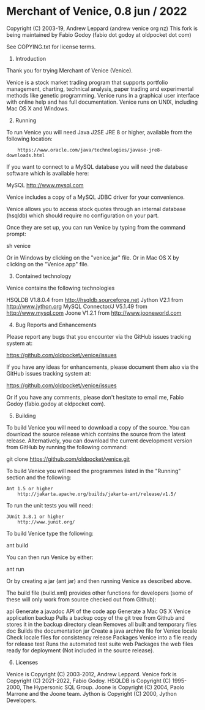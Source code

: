Merchant of Venice, 0.8 jun / 2022
=========================================

Copyright (C) 2003-19, Andrew Leppard (andrew venice org nz)
This fork is being maintained by Fabio Godoy (fabio dot godoy at oldpocket dot com)

See COPYING.txt for license terms.

1) Introduction

Thank you for trying Merchant of Venice (Venice).

Venice is a stock market trading program that supports portfolio management, charting, technical analysis, paper trading and experimental methods like genetic programming. Venice runs in a graphical user interface with online help and has full documentation. Venice runs on UNIX, including Mac OS X and Windows.

2) Running

To run Venice you will need Java J2SE JRE 8 or higher, available from the following location:

        https://www.oracle.com/java/technologies/javase-jre8-downloads.html

If you want to connect to a MySQL database you will need the database software which is available here:

   MySQL http://www.mysql.com

Venice includes a copy of a MySQL JDBC driver for your convenience.

Venice allows you to access stock quotes through an internal database (hsqldb) which should require no configuration on your part.

Once they are set up, you can run Venice by typing from the command prompt:

   sh venice

Or in Windows by clicking on the "venice.jar" file. Or in Mac OS X by clicking on the "Venice.app" file.

3) Contained technology

Venice contains the following technologies

   HSQLDB V1.8.0.4           from http://hsqldb.sourceforge.net
   Jython V2.1               from http://www.jython.org
   MySQL Connector/J V5.1.49 from http://www.mysql.com
   Joone V1.2.1              from http://www.jooneworld.com

4) Bug Reports and Enhancements

Please report any bugs that you encounter via the GitHub issues
tracking system at:

   https://github.com/oldpocket/venice/issues

If you have any ideas for enhancements, please document them also via the GitHub issues tracking system at:

   https://github.com/oldpocket/venice/issues

Or if you have any comments, please don't hesitate to email me, Fabio Godoy (fabio.godoy at oldpocket com).

5) Building

To build Venice you will need to download a copy of the source. You can download the source release which contains the source from the latest release. Alternatively, you can download the current development version from GitHub by running the following command:

git clone https://github.com/oldpocket/venice.git

To build Venice you will need the programmes listed in the "Running" section and the following:

    Ant 1.5 or higher
        http://jakarta.apache.org/builds/jakarta-ant/release/v1.5/

To run the unit tests you will need:

    JUnit 3.8.1 or higher
        http://www.junit.org/

To build Venice type the following:

ant build

You can then run Venice by either:

ant run

Or by creating a jar (ant jar) and then running Venice as described above.

The build file (build.xml) provides other functions for developers (some of these will only work from source checked out from Github):

api     Generate a javadoc API of the code
app     Generate a Mac OS X Venice application
backup  Pulls a backup copy of the git tree from Github and stores it in the backup directory
clean   Removes all built and temporary files
doc     Builds the documentation
jar     Create a java archive file for Venice
locale  Check locale files for consistency
release Packages Venice into a file ready for release
test    Runs the automated test suite
web     Packages the web files ready for deployment (Not included in the source release).

6) Licenses

Venice is Copyright (C) 2003-2012, Andrew Leppard.
Venice fork is Copyright (C) 2021-2022, Fabio Godoy.
HSQLDB is Copyright (C) 1995-2000, The Hypersonic SQL Group.
Joone is Copyright (C) 2004, Paolo Marrone and the Joone team.
Jython is Copyright (C) 2000, Jython Developers.
